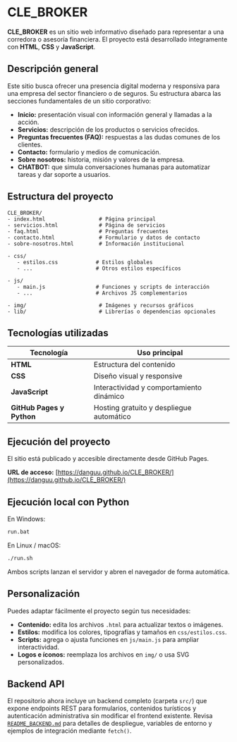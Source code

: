 # CLE_BROKER

**CLE_BROKER** es un sitio web informativo diseñado para representar a una corredora o asesoría financiera.
El proyecto está desarrollado íntegramente con **HTML**, **CSS** y **JavaScript**.

## Descripción general

Este sitio busca ofrecer una presencia digital moderna y responsiva para una empresa del sector financiero o de seguros.
Su estructura abarca las secciones fundamentales de un sitio corporativo:

* **Inicio:** presentación visual con información general y llamadas a la acción.
* **Servicios:** descripción de los productos o servicios ofrecidos.
* **Preguntas frecuentes (FAQ):** respuestas a las dudas comunes de los clientes.
* **Contacto:** formulario y medios de comunicación.
* **Sobre nosotros:** historia, misión y valores de la empresa.
* **CHATBOT:** que simula conversaciones humanas para automatizar tareas y dar soporte a usuarios. 

## Estructura del proyecto

```
CLE_BROKER/
- index.html                 # Página principal
- servicios.html             # Página de servicios
- faq.html                   # Preguntas frecuentes
- contacto.html              # Formulario y datos de contacto
- sobre-nosotros.html        # Información institucional

- css/
   - estilos.css            # Estilos globales
   - ...                    # Otros estilos específicos

- js/
   - main.js                # Funciones y scripts de interacción
   - ...                    # Archivos JS complementarios

- img/                       # Imágenes y recursos gráficos
- lib/                       # Librerías o dependencias opcionales
```

## Tecnologías utilizadas

| Tecnología       | Uso principal                            |
| ---------------- | ---------------------------------------- |
| **HTML**        | Estructura del contenido                 |
| **CSS**         | Diseño visual y responsive               |
| **JavaScript**   | Interactividad y comportamiento dinámico |
| **GitHub Pages y Python** | Hosting gratuito y despliegue automático |

## Ejecución del proyecto
El sitio está publicado y accesible directamente desde GitHub Pages.

**URL de acceso:** [https://danguu.github.io/CLE_BROKER/](https://danguu.github.io/CLE_BROKER/)

##  Ejecución local con Python

En Windows:

```bash
run.bat
```

En Linux / macOS:

```bash
./run.sh
```

Ambos scripts lanzan el servidor y abren el navegador de forma automática.

## Personalización

Puedes adaptar fácilmente el proyecto según tus necesidades:

* **Contenido:** edita los archivos `.html` para actualizar textos o imágenes.
* **Estilos:** modifica los colores, tipografías y tamaños en `css/estilos.css`.
* **Scripts:** agrega o ajusta funciones en `js/main.js` para ampliar interactividad.
* **Logos e íconos:** reemplaza los archivos en `img/` o usa SVG personalizados.

## Backend API

El repositorio ahora incluye un backend completo (carpeta `src/`) que expone endpoints REST para formularios, contenidos turísticos y autenticación administrativa sin modificar el frontend existente. Revisa [`README_BACKEND.md`](README_BACKEND.md) para detalles de despliegue, variables de entorno y ejemplos de integración mediante `fetch()`.
